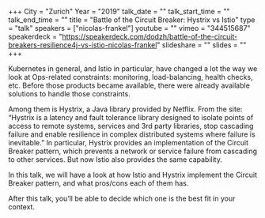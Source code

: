 +++
City = "Zurich"
Year = "2019"
talk_date = ""
talk_start_time = ""
talk_end_time = ""
title = "Battle of the Circuit Breaker: Hystrix vs Istio"
type = "talk"
speakers = ["nicolas-frankel"]
youtube = ""
vimeo = "344515687"
speakerdeck = "https://speakerdeck.com/dodzh/battle-of-the-circuit-breakers-resilience4j-vs-istio-nicolas-frankel"
slideshare = ""
slides = ""
+++

Kubernetes in general, and Istio in particular, have changed a lot the way we look at
Ops-related constraints: monitoring, load-balancing, health checks, etc. Before those
products became available, there were already available solutions to handle those
constraints.

Among them is Hystrix, a Java library provided by Netflix. From the site: “Hystrix is a
latency and fault tolerance library designed to isolate points of access to remote
systems, services and 3rd party libraries, stop cascading failure and enable resilience in
complex distributed systems where failure is inevitable.” In particular, Hystrix provides
an implementation of the Circuit Breaker pattern, which prevents a network or service
failure from cascading to other services. But now Istio also provides the same capability.

In this talk, we will have a look at how Istio and Hystrix implement the Circuit Breaker
pattern, and what pros/cons each of them has.

After this talk, you’ll be able to decide which one is the best fit in your context.
